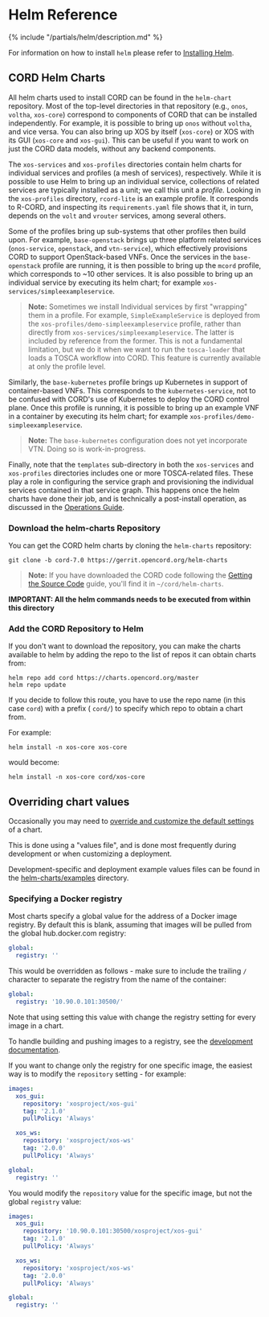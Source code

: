 # Helm Reference

{% include "/partials/helm/description.md" %}

For information on how to install `helm` please refer to
[Installing Helm](../prereqs/helm.md).

## CORD Helm Charts

All helm charts used to install CORD can be found in the `helm-chart`
repository. Most of the top-level directories in that repository
(e.g., `onos`, `voltha`, `xos-core`) correspond to components of
CORD that can be installed independently. For example, it is possible
to bring up `onos` without `voltha`, and vice versa. You can also
bring up XOS by itself (`xos-core`) or XOS with its GUI (`xos-core`
and `xos-gui`). This can be useful if you want to work on just the
CORD data models, without any backend components.

The `xos-services` and `xos-profiles` directories contain helm
charts for individual services and profiles (a mesh of services),
respectively. While it is possible to use Helm to bring up an
individual service, collections of related services are typically
installed as a unit; we call this unit a *profile.* Looking in the
`xos-profiles` directory, `rcord-lite` is an example profile. It
corresponds to R-CORD, and inspecting its `requirements.yaml`
file shows that it, in turn, depends on the `volt` and `vrouter`
services, among several others.

Some of the profiles bring up sub-systems that other profiles then
build upon. For example, `base-openstack` brings up three platform
related services (`onos-service`, `openstack`, and `vtn-service`),
which effectively provisions CORD to support OpenStack-based VNFs.
Once the services in the `base-openstack` profile are running, it
is then possible to bring up the `mcord` profile, which corresponds
to ~10 other services. It is also possible to bring up an individual
service by executing its helm chart; for example
`xos-services/simpleexampleservice`.

> **Note:** Sometimes we install Individual services by first
> "wrapping" them in a profile. For example,
> `SimpleExampleService` is deployed from the
> `xos-profiles/demo-simpleexampleservice` profile, rather
> than directly from `xos-services/simpleexampleservice`.
> The latter is included by reference from the former.
> This is not a fundamental limitation, but we do it when we
> want to run the `tosca-loader` that loads a TOSCA workflow
> into CORD. This feature is currently available at only
> the profile level.

Similarly, the `base-kubernetes` profile brings up Kubernetes in
support of container-based VNFs. This corresponds to the
`kubernetes-service`, not to be confused with CORD's use of
Kubernetes to deploy the CORD control plane. Once this profile is
running, it is possible to bring up an example VNF in a container
by executing its helm chart; for example
`xos-profiles/demo-simpleexampleservice`.

> **Note:** The `base-kubernetes` configuration does not yet
> incorporate VTN. Doing so is work-in-progress.

Finally, note that the `templates` sub-directory in both the
`xos-services` and `xos-profiles` directories includes one or
more TOSCA-related files. These play a role in configuring the
service graph and provisioning the individual services contained
in that service graph. This happens once the helm charts have
done their job, and is technically a post-install operation, as
discussed in the [Operations Guide](../operating_cord/operating_cord.md).

### Download the helm-charts Repository

You can get the CORD helm charts by cloning the `helm-charts` repository:

```shell
git clone -b cord-7.0 https://gerrit.opencord.org/helm-charts
```

> **Note:** If you have downloaded the CORD code following the [Getting the Source
> Code](../developer/getting_the_code.md) guide, you'll find it in
> `~/cord/helm-charts`.

**IMPORTANT: All the helm commands needs to be executed from within this directory**

### Add the CORD Repository to Helm

If you don't want to download the repository, you can make the charts available
to helm by adding the repo to the list of repos it can obtain charts from:

```shell
helm repo add cord https://charts.opencord.org/master
helm repo update
```

If you decide to follow this route, you have to use the repo name (in this case
`cord`) with a prefix ( `cord/`) to specify which repo to obtain a chart from.

For example:

```shell
helm install -n xos-core xos-core
```

would become:

```shell
helm install -n xos-core cord/xos-core
```

## Overriding chart values

Occasionally you may need to [override and customize the default
settings](https://docs.helm.sh/using_helm/#customizing-the-chart-before-installing)
of a chart.

This is done using a "values file", and is done most frequently during
development or when customizing a deployment.

Development-specific and deployment example values files can be found in the
[helm-charts/examples](https://gerrit.opencord.org/gitweb?p=helm-charts.git;a=tree;f=examples)
directory.

### Specifying a Docker registry

Most charts specify a global value for the address of a Docker image registry.
By default this is blank, assuming that images will be pulled from the global
hub.docker.com registry:

```yaml
global:
  registry: ''
```

This would be overridden as follows - make sure to include the trailing `/`
character to separate the registry from the name of the container:

```yaml
global:
  registry: '10.90.0.101:30500/'
```

Note that using setting this value with change the registry setting for every
image in a chart.

To handle building and pushing images to a registry, see the [development
documentation](../developer/workflows/local.md#pushing-changes-to-a-remote-registry).

If you want to change only the registry for one specific image, the easiest way
is to modify the `repository` setting - for example:

```yaml
images:
  xos_gui:
    repository: 'xosproject/xos-gui'
    tag: '2.1.0'
    pullPolicy: 'Always'

  xos_ws:
    repository: 'xosproject/xos-ws'
    tag: '2.0.0'
    pullPolicy: 'Always'

global:
  registry: ''
```

You would modify the `repository` value for the specific image, but not the
global `registry` value:

```yaml
images:
  xos_gui:
    repository: '10.90.0.101:30500/xosproject/xos-gui'
    tag: '2.1.0'
    pullPolicy: 'Always'

  xos_ws:
    repository: 'xosproject/xos-ws'
    tag: '2.0.0'
    pullPolicy: 'Always'

global:
  registry: ''
```


